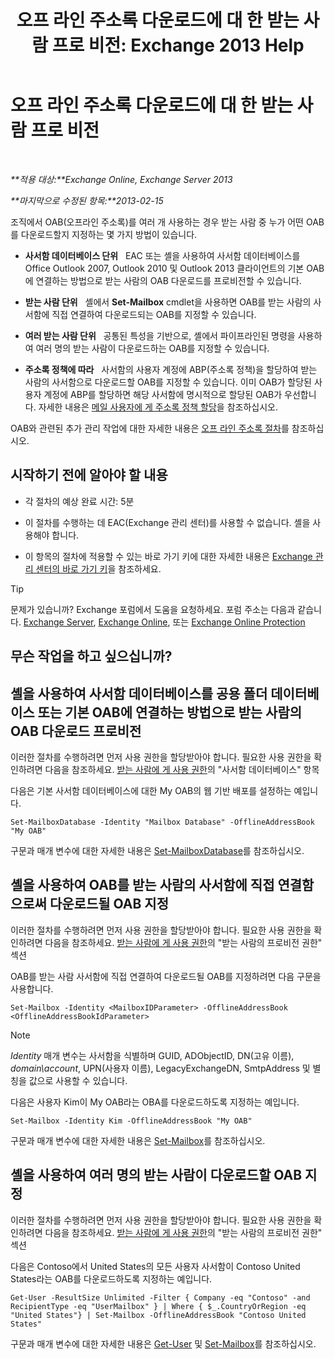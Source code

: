 ﻿---
title: '오프 라인 주소록 다운로드에 대 한 받는 사람 프로 비전: Exchange 2013 Help'
TOCTitle: 오프 라인 주소록 다운로드에 대 한 받는 사람 프로 비전
ms:assetid: 141751ac-16d3-4e3c-b70c-004aeedcb5a0
ms:mtpsurl: https://technet.microsoft.com/ko-kr/library/Aa996345(v=EXCHG.150)
ms:contentKeyID: 50482532
ms.date: 05/22/2018
mtps_version: v=EXCHG.150
ms.translationtype: MT
---

# 오프 라인 주소록 다운로드에 대 한 받는 사람 프로 비전

 

_**적용 대상:**Exchange Online, Exchange Server 2013_

_**마지막으로 수정된 항목:**2013-02-15_

조직에서 OAB(오프라인 주소록)를 여러 개 사용하는 경우 받는 사람 중 누가 어떤 OAB를 다운로드할지 지정하는 몇 가지 방법이 있습니다.

  - **사서함 데이터베이스 단위**   EAC 또는 셸을 사용하여 사서함 데이터베이스를 Office Outlook 2007, Outlook 2010 및 Outlook 2013 클라이언트의 기본 OAB에 연결하는 방법으로 받는 사람의 OAB 다운로드를 프로비전할 수 있습니다.

  - **받는 사람 단위**   셸에서 **Set-Mailbox** cmdlet을 사용하면 OAB를 받는 사람의 사서함에 직접 연결하여 다운로드되는 OAB를 지정할 수 있습니다.

  - **여러 받는 사람 단위**   공통된 특성을 기반으로, 셸에서 파이프라인된 명령을 사용하여 여러 명의 받는 사람이 다운로드하는 OAB를 지정할 수 있습니다.

  - **주소록 정책에 따라**   사서함의 사용자 계정에 ABP(주소록 정책)을 할당하여 받는 사람의 사서함으로 다운로드할 OAB를 지정할 수 있습니다. 이미 OAB가 할당된 사용자 계정에 ABP를 할당하면 해당 사서함에 명시적으로 할당된 OAB가 우선합니다. 자세한 내용은 [메일 사용자에 게 주소록 정책 할당](assign-an-address-book-policy-to-mail-users-exchange-2013-help.md)을 참조하십시오.

OAB와 관련된 추가 관리 작업에 대한 자세한 내용은 [오프 라인 주소록 절차](offline-address-book-procedures-exchange-2013-help.md)를 참조하십시오.

## 시작하기 전에 알아야 할 내용

  - 각 절차의 예상 완료 시간: 5분

  - 이 절차를 수행하는 데 EAC(Exchange 관리 센터)를 사용할 수 없습니다. 셸을 사용해야 합니다.

  - 이 항목의 절차에 적용할 수 있는 바로 가기 키에 대한 자세한 내용은 [Exchange 관리 센터의 바로 가기 키](keyboard-shortcuts-in-the-exchange-admin-center-exchange-online-protection-help.md)을 참조하세요.


> [!TIP]
> 문제가 있습니까? Exchange 포럼에서 도움을 요청하세요. 포럼 주소는 다음과 같습니다. <A href="https://go.microsoft.com/fwlink/p/?linkid=60612">Exchange Server</A>, <A href="https://go.microsoft.com/fwlink/p/?linkid=267542">Exchange Online</A>, 또는 <A href="https://go.microsoft.com/fwlink/p/?linkid=285351">Exchange Online Protection</A>



## 무슨 작업을 하고 싶으십니까?

## 셸을 사용하여 사서함 데이터베이스를 공용 폴더 데이터베이스 또는 기본 OAB에 연결하는 방법으로 받는 사람의 OAB 다운로드 프로비전

이러한 절차를 수행하려면 먼저 사용 권한을 할당받아야 합니다. 필요한 사용 권한을 확인하려면 다음을 참조하세요. [받는 사람에 게 사용 권한](recipients-permissions-exchange-2013-help.md)의 "사서함 데이터베이스" 항목

다음은 기본 사서함 데이터베이스에 대한 My OAB의 웹 기반 배포를 설정하는 예입니다.

    Set-MailboxDatabase -Identity "Mailbox Database" -OfflineAddressBook "My OAB"

구문과 매개 변수에 대한 자세한 내용은 [Set-MailboxDatabase](https://technet.microsoft.com/ko-kr/library/bb123971\(v=exchg.150\))를 참조하십시오.

## 셸을 사용하여 OAB를 받는 사람의 사서함에 직접 연결함으로써 다운로드될 OAB 지정

이러한 절차를 수행하려면 먼저 사용 권한을 할당받아야 합니다. 필요한 사용 권한을 확인하려면 다음을 참조하세요. [받는 사람에 게 사용 권한](recipients-permissions-exchange-2013-help.md)의 "받는 사람의 프로비전 권한" 섹션

OAB를 받는 사람 사서함에 직접 연결하여 다운로드될 OAB를 지정하려면 다음 구문을 사용합니다.

    Set-Mailbox -Identity <MailboxIDParameter> -OfflineAddressBook <OfflineAddressBookIdParameter>


> [!NOTE]
> <EM>Identity</EM> 매개 변수는 사서함을 식별하며 GUID, ADObjectID, DN(고유 이름), <EM>domain\account</EM>, UPN(사용자 이름), LegacyExchangeDN, SmtpAddress 및 별칭을 값으로 사용할 수 있습니다.



다음은 사용자 Kim이 My OAB라는 OBA를 다운로드하도록 지정하는 예입니다.

    Set-Mailbox -Identity Kim -OfflineAddressBook "My OAB"

구문과 매개 변수에 대한 자세한 내용은 [Set-Mailbox](https://technet.microsoft.com/ko-kr/library/bb123981\(v=exchg.150\))를 참조하십시오.

## 셸을 사용하여 여러 명의 받는 사람이 다운로드할 OAB 지정

이러한 절차를 수행하려면 먼저 사용 권한을 할당받아야 합니다. 필요한 사용 권한을 확인하려면 다음을 참조하세요. [받는 사람에 게 사용 권한](recipients-permissions-exchange-2013-help.md)의 "받는 사람의 프로비전 권한" 섹션

다음은 Contoso에서 United States의 모든 사용자 사서함이 Contoso United States라는 OAB를 다운로드하도록 지정하는 예입니다.

    Get-User -ResultSize Unlimited -Filter { Company -eq "Contoso" -and RecipientType -eq "UserMailbox" } | Where { $_.CountryOrRegion -eq "United States"} | Set-Mailbox -OfflineAddressBook "Contoso United States"

구문과 매개 변수에 대한 자세한 내용은 [Get-User](https://technet.microsoft.com/ko-kr/library/aa996896\(v=exchg.150\)) 및 [Set-Mailbox](https://technet.microsoft.com/ko-kr/library/bb123981\(v=exchg.150\))를 참조하십시오.

